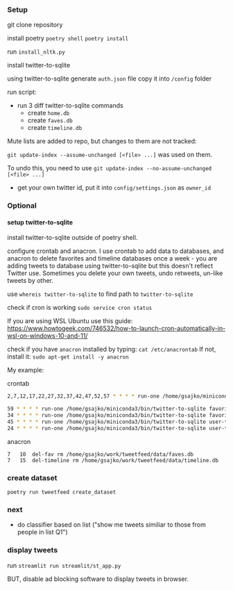 ### Setup
git clone repository

install poetry
`poetry shell`
`poetry install`

run `install_nltk.py`

install twitter-to-sqlite

using twitter-to-sqlite generate `auth.json` file
copy it into `/config` folder

run script:

- run 3 diff twitter-to-sqlite commands
    - create `home.db`
    - create `faves.db`
    - create `timeline.db`

Mute lists are added to repo, but changes to them are not tracked:

`git update-index --assume-unchanged [<file> ...]` was used on them.

To undo this, you need to use `git update-index --no-assume-unchanged [<file> ...]`

- get your own twitter id, put it into `config/settings.json` as `owner_id`

### Optional

#### setup twitter-to-sqlite

install twitter-to-sqlite outside of poetry shell.

configure crontab and anacron.
I use crontab to add data to databases, and anacron to delete favorites and timeline databases once a week - you are adding tweets to database using twitter-to-sqlite but this doesn't reflect Twitter use. Sometimes you delete your own tweets, undo retweets, un-like tweets by other. 

use `whereis twitter-to-sqlite` to find path to `twitter-to-sqlite`

check if cron is working
`sudo service cron status`

If you are using WSL Ubuntu use this guide:
https://www.howtogeek.com/746532/how-to-launch-cron-automatically-in-wsl-on-windows-10-and-11/

check if you have `anacron` installed by typing:
`cat /etc/anacrontab`
If not, install it:
`sudo apt-get install -y anacron`

My example:

crontab

```bash
2,7,12,17,22,27,32,37,42,47,52,57 * * * * run-one /home/gsajko/miniconda3/bin/twitter-to-sqlite home-timeline /home/gsajko/work/tweetfeed/data/home.db -a /home/gsajko/work/tweetfeed/config/auth.json --since

59 * * * * run-one /home/gsajko/miniconda3/bin/twitter-to-sqlite favorites /home/gsajko/work/tweetfeed/data/faves.db -a /home/gsajko/work/tweetfeed/config/auth.json
34 * * * * run-one /home/gsajko/miniconda3/bin/twitter-to-sqlite favorites /home/gsajko/work/tweetfeed/data/home.db -a /home/gsajko/work/tweetfeed/config/auth.json
45 * * * * run-one /home/gsajko/miniconda3/bin/twitter-to-sqlite user-timeline /home/gsajko/work/tweetfeed/data/timeline.db -a /home/gsajko/work/tweetfeed/config/auth.json --since
24 * * * * run-one /home/gsajko/miniconda3/bin/twitter-to-sqlite user-timeline /home/gsajko/work/tweetfeed/data/home.db -a /home/gsajko/work/tweetfeed/config/auth.json --since
```
anacron
```
7	10	del-fav rm /home/gsajko/work/tweetfeed/data/faves.db
7	15	del-timeline rm /home/gsajko/work/tweetfeed/data/timeline.db
```
<!-- create `data/news_domains.txt` -->

### create dataset
`poetry run tweetfeed create_dataset`


### next
- do classifier based on list ("show me tweets similiar to those from people in list Q1")


### display tweets
run `streamlit run streamlit/st_app.py`

BUT, disable ad blocking software to display tweets in browser.


